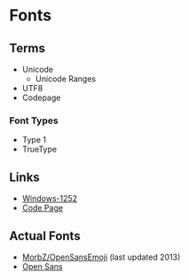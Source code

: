 # Fonts

## Terms

- Unicode
  - Unicode Ranges
- UTF8
- Codepage

### Font Types

- Type 1
- TrueType

## Links

- [Windows-1252](https://en.wikipedia.org/wiki/Windows-1252)
- [Code Page](https://en.wikipedia.org/wiki/Code_page)

## Actual Fonts

- [MorbZ/OpenSansEmoji](https://github.com/MorbZ/OpenSansEmoji) (last updated 2013)
- [Open Sans](https://fonts.google.com/specimen/Open+Sans?selection.family=Open+Sans)
